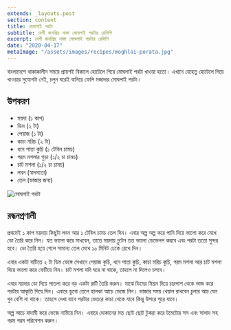 ```yaml
---
extends: _layouts.post
section: content
title: মোঘলাই পরটা
subtitle: দেশী জনপ্রিয় নাস্তা মোঘলাই পরটার রেসিপি
excerpt: দেশী জনপ্রিয় নাস্তা মোঘলাই পরটার রেসিপি
date: "2020-04-17"
metaImage: "/assets/images/recipes/moghlai-porata.jpg"
---
```


বাংলাদেশে থাকাকালীন সময়ে প্রায়শই বিকালে হোটেলে গিয়ে মোঘলাই পরটা খাওয়া হতো। এখানে যেহেতু হোটেলে গিয়ে
খাওয়ার সুযোগটা নেই, চলুন ঘরেই বানিয়ে ফেলি মজাদার মোঘলাই পরটা।

## উপকরণ

- ময়দা (১ কাপ)
- ডিম (২ টা)
- পেয়াজ (১ টা)
- কাচা মরিচ (২ টা)
- ধনে পাতা কুচি (১ টেবিল চামচ)
- গরম মশলার গুড়া (১/২ চা চামচ)
- চাট মশলা (১/২ চা চামচ)
- লবন (স্বাদমতো)
- তেল (ভাজার জন্য)

![মোঘলাই পরটা](/assets/images/recipes/moghlai-porata.jpg)

## রন্ধনপ্রণালী

প্রথমেই ১ কাপ ময়দায় কিছুটা লবন আর ১ টেবিল চামচ তেল দিন। এবার অল্প অল্প করে পানি দিয়ে ভালো করে মেখে
ডো তৈরি করে নিন। যত ভালো করে মাখবেন, তাতে ময়দায় গ্লুটেন তত ভালো ডেভেলপ করবে এবং পরটা ততো সুন্দর
হবে। ডো তৈরি হয়ে গেলে সামান্য তেল মেখে ১০ মিনিট ঢেকে রেখে দিন।

এবার একটা বাটিতে ২ টা ডিম ভেঙ্গে সেখানে পেয়াজ কুচি, ধনে পাতা কুচি, কাচা মরিচ কুচি, গরম মশলা আর চাট
মশলা দিয়ে ভালো করে ফেটিয়ে নিন। চাট মশলা যদি ঘরে না থাকে, তাহলে না দিলেও চলবে।

এবার ময়দার ডো দিয়ে পাতলা করে বড় একটা রুটি তৈরি করুন। মাঝে ডিমের মিশ্রন দিয়ে চারপাশ থেকে ভাজ করে
পরটার আকৃতি দিয়ে দিন। এবারে ডুবো তেলে হালকা আচে ভেজে নিন। ভাজার সময় খেয়াল রাখবেন চুলার আচ যেন
খুব বেশি না থাকে। তাহলে দেখা যাবে পরটার ভেতরে কাচা থেকে যাবে কিন্তু উপরে পুরে যাবে।

অল্প আচে বাদামী করে ভেজে নামিয়ে নিন। এবারে দোকানের মত ছোট ছোট টুকরা করে টমেটোর সস এবং সালাদ সহ
গরম গরম পরিবেশন করুন।
